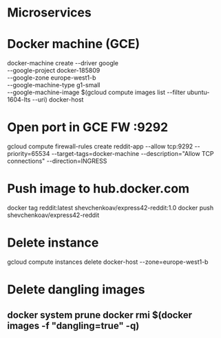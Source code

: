 # Microservices

# Docker machine (GCE)

docker-machine create --driver google \
--google-project docker-185809 \
--google-zone europe-west1-b \
--google-machine-type g1-small \
--google-machine-image $(gcloud compute images list --filter ubuntu-1604-lts --uri) docker-host

# Open port in GCE FW :9292
gcloud compute firewall-rules create reddit-app --allow tcp:9292 --priority=65534 --target-tags=docker-machine --description="Allow TCP connections" --direction=INGRESS

# Push image to hub.docker.com
docker tag reddit:latest shevchenkoav/express42-reddit:1.0
docker push shevchenkoav/express42-reddit

# Delete instance
gcloud compute instances delete docker-host --zone=europe-west1-b

# Delete dangling images
docker system prune
docker rmi $(docker images -f "dangling=true" -q)
-
